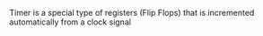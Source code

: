 Timer is a special type of registers (Flip Flops) that is incremented automatically from a clock signal 
